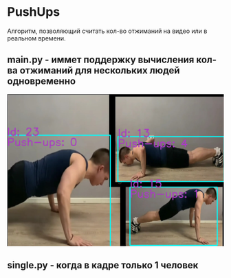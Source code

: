 # PushUps

Алгоритм, позволяющий считать кол-во отжиманий на видео или в реальном времени.

## main.py - иммет поддержку вычисления кол-ва отжиманий для нескольких людей одновременно
![test](https://github.com/kosty-karmanov/PushUps/blob/main/photo.jpg?raw=true)


## single.py - когда в кадре только 1 человек
